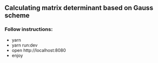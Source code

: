 ## Calculating matrix determinant based on Gauss scheme

### Follow instructions:

- yarn
- yarn run:dev
- open http://localhost:8080
- enjoy
